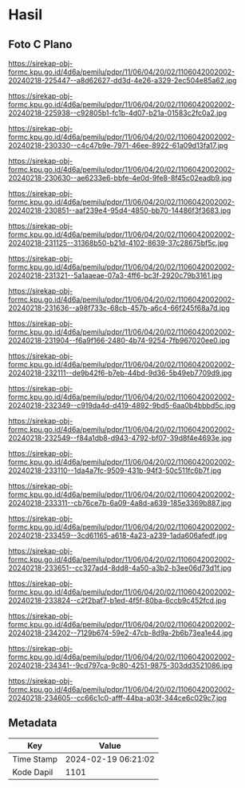 # Hasil

## Foto C Plano

https://sirekap-obj-formc.kpu.go.id/4d6a/pemilu/pdpr/11/06/04/20/02/1106042002002-20240218-225447--a8d62627-dd3d-4e26-a329-2ec504e85a62.jpg

https://sirekap-obj-formc.kpu.go.id/4d6a/pemilu/pdpr/11/06/04/20/02/1106042002002-20240218-225938--c92805b1-fc1b-4d07-b21a-01583c2fc0a2.jpg

https://sirekap-obj-formc.kpu.go.id/4d6a/pemilu/pdpr/11/06/04/20/02/1106042002002-20240218-230330--c4c47b9e-7971-46ee-8922-61a09d13fa17.jpg

https://sirekap-obj-formc.kpu.go.id/4d6a/pemilu/pdpr/11/06/04/20/02/1106042002002-20240218-230630--ae6233e6-bbfe-4e0d-9fe8-8f45c02eadb9.jpg

https://sirekap-obj-formc.kpu.go.id/4d6a/pemilu/pdpr/11/06/04/20/02/1106042002002-20240218-230851--aaf239e4-95d4-4850-bb70-14486f3f3683.jpg

https://sirekap-obj-formc.kpu.go.id/4d6a/pemilu/pdpr/11/06/04/20/02/1106042002002-20240218-231125--31368b50-b21d-4102-8639-37c28675bf5c.jpg

https://sirekap-obj-formc.kpu.go.id/4d6a/pemilu/pdpr/11/06/04/20/02/1106042002002-20240218-231321--5a1aaeae-07a3-4ff6-bc3f-2920c79b3161.jpg

https://sirekap-obj-formc.kpu.go.id/4d6a/pemilu/pdpr/11/06/04/20/02/1106042002002-20240218-231636--a98f733c-68cb-457b-a6c4-66f245f68a7d.jpg

https://sirekap-obj-formc.kpu.go.id/4d6a/pemilu/pdpr/11/06/04/20/02/1106042002002-20240218-231904--f6a9f166-2480-4b74-9254-7fb967020ee0.jpg

https://sirekap-obj-formc.kpu.go.id/4d6a/pemilu/pdpr/11/06/04/20/02/1106042002002-20240218-232111--de9b42f6-b7eb-44bd-9d36-5b49eb7709d9.jpg

https://sirekap-obj-formc.kpu.go.id/4d6a/pemilu/pdpr/11/06/04/20/02/1106042002002-20240218-232349--c919da4d-d419-4892-9bd5-6aa0b4bbbd5c.jpg

https://sirekap-obj-formc.kpu.go.id/4d6a/pemilu/pdpr/11/06/04/20/02/1106042002002-20240218-232549--f84a1db8-d943-4792-bf07-39d8f4e4693e.jpg

https://sirekap-obj-formc.kpu.go.id/4d6a/pemilu/pdpr/11/06/04/20/02/1106042002002-20240218-233110--1da4a7fc-9509-431b-94f3-50c511fc6b7f.jpg

https://sirekap-obj-formc.kpu.go.id/4d6a/pemilu/pdpr/11/06/04/20/02/1106042002002-20240218-233311--cb76ce7b-6a09-4a8d-a639-185e3369b887.jpg

https://sirekap-obj-formc.kpu.go.id/4d6a/pemilu/pdpr/11/06/04/20/02/1106042002002-20240218-233459--3cd61165-a618-4a23-a239-1ada606afedf.jpg

https://sirekap-obj-formc.kpu.go.id/4d6a/pemilu/pdpr/11/06/04/20/02/1106042002002-20240218-233651--cc327ad4-8dd8-4a50-a3b2-b3ee06d73d1f.jpg

https://sirekap-obj-formc.kpu.go.id/4d6a/pemilu/pdpr/11/06/04/20/02/1106042002002-20240218-233824--c2f2baf7-b1ed-4f5f-80ba-6ccb9c452fcd.jpg

https://sirekap-obj-formc.kpu.go.id/4d6a/pemilu/pdpr/11/06/04/20/02/1106042002002-20240218-234202--7129b674-59e2-47cb-8d9a-2b6b73ea1e44.jpg

https://sirekap-obj-formc.kpu.go.id/4d6a/pemilu/pdpr/11/06/04/20/02/1106042002002-20240218-234341--9cd797ca-9c80-4251-9875-303dd3521086.jpg

https://sirekap-obj-formc.kpu.go.id/4d6a/pemilu/pdpr/11/06/04/20/02/1106042002002-20240218-234605--cc66c1c0-afff-44ba-a03f-344ce6c029c7.jpg


## Metadata

| Key        | Value               |
| ---------- | ------------------- |
| Time Stamp | 2024-02-19 06:21:02 |
| Kode Dapil | 1101                |



